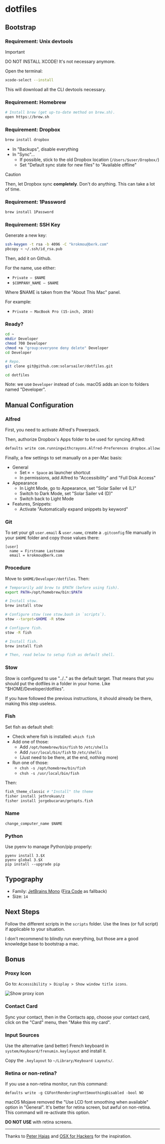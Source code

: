 # dotfiles

## Bootstrap

### Requirement: Unix devtools

> [!IMPORTANT]
> DO NOT INSTALL XCODE! It's not necessary anymore.

Open the terminal:

```bash
xcode-select --install
```

This will download all the CLI devtools necessary.

### Requirement: Homebrew

```bash
# Install brew (get up-to-date method on brew.sh).
open https://brew.sh
```

### Requirement: Dropbox

```bash
brew install dropbox
```

- In "Backups", disable everything
- In "Sync"…
  - If possible, stick to the old Dropbox location (`/Users/$user/Dropbox/`)
  - Set "Default sync state for new files" to "Available offline"

> [!CAUTION]
> Then, let Dropbox sync **completely**. Don't do anything. This can take a lot of time.

### Requirement: 1Password

```bash
brew install 1Password
```

### Requirement: SSH Key

Generate a new key:

```bash
ssh-keygen -t rsa -b 4096 -C "krokmou@berk.com"
pbcopy < ~/.ssh/id_rsa.pub
```

Then, add it on Github.

For the name, use either:

- `Private — $NAME`
- `$COMPANY_NAME — $NAME`

Where $NAME is taken from the "About This Mac" panel.

For example:

- `Private — MacBook Pro (15-inch, 2016)`

### Ready?

```bash
cd ~
mkdir Developer
chmod 700 Developer
chmod +a "group:everyone deny delete" Developer
cd Developer

# Repo.
git clone git@github.com:solarsailer/dotfiles.git

cd dotfiles
```

Note: we use `Developer` instead of `Code`. macOS adds an icon to folders named "Developer".

## Manual Configuration

### Alfred

First, you need to activate Alfred's Powerpack.

Then, authorize Dropbox's Apps folder to be used for syncing Alfred:

```bash
defaults write com.runningwithcrayons.Alfred-Preferences dropbox.allowappsfolder -bool TRUE
```

Finally, a few settings to set manually on a per-Mac basis:
- General
  - Set `⌘ + Space` as launcher shortcut
  - In permissions, add Alfred to "Accessibility" and "Full Disk Access"
- Appearance
  - In Light Mode, go to Appearance, set "Solar Sailer v4 (L)"
  - Switch to Dark Mode, set "Solar Sailer v4 (D)"
  - Switch back to Light Mode
- Features, Snippets:
  - Activate "Automatically expand snippets by keyword"

### Git

To set your git `user.email` & `user.name`, create a `.gitconfig` file manually in your `$HOME` folder and copy those values there:

```
[user]
  name = Firstname Lastname
  email = krokmou@berk.com
```

### Procedure

Move to `$HOME/Developer/dotfiles`. Then:

```bash
# Temporarily add brew to $PATH (before using fish).
export PATH=/opt/homebrew/bin:$PATH

# Install stow.
brew install stow

# Configure stow (see stow.bash in `scripts`).
stow --target=$HOME -R stow

# Configure fish.
stow -R fish

# Install fish.
brew install fish

# Then, read below to setup fish as default shell.
```

### Stow

Stow is configured to use "../.." as the default target. That means that you should put the dotfiles in a folder in your home. Like "$HOME/Developer/dotfiles".

If you have followed the previous instructions, it should already be there, making this step useless.

### Fish

Set fish as default shell:

* Check where fish is installed: `which fish`
* Add one of those:
  * Add `/opt/homebrew/bin/fish` to `/etc/shells`
  * Add `/usr/local/bin/fish` to `/etc/shells`
  * (Just need to be there, at the end, nothing more)
* Run one of those:
  * `chsh -s /opt/homebrew/bin/fish`
  * `chsh -s /usr/local/bin/fish`

Then:

```bash
fish_theme_classic # "Install" the theme
fisher install jethrokuan/z
fisher install jorgebucaran/getopts.fish
```

### Name

```
change_computer_name $NAME
```

### Python

Use pyenv to manage Python/pip properly:

```
pyenv install 3.$X
pyenv global 3.$X
pip install --upgrade pip
```

## Typography

- Family: [JetBrains Mono](https://www.jetbrains.com/lp/mono/) ([Fira Code](https://github.com/tonsky/FiraCode) as fallback)
- Size: `14`

## Next Steps

Follow the different scripts in the `scripts` folder. Use the lines (or full script) if applicable to your situation.

I don't recommend to blindly run everything, but those are a good knowledge base to bootstrap a mac.

## Bonus

### Proxy Icon

Go to: `Accessibility > Display > Show window title icons`.

![Show proxy icon](./images/proxy-icon.png)

### Contact Card

Sync your contact, then in the Contacts app, choose your contact card, click on the "Card" menu, then "Make this my card".

### Input Sources

Use the alternative (and better) French keyboard in `system/Keyboard/frenumin.keylayout` and install it.

Copy the `.keylayout` to `~/Library/Keyboard Layouts/`.

### Retina or non-retina?

If you use a non-retina monitor, run this command:

```
defaults write -g CGFontRenderingFontSmoothingDisabled -bool NO
```

macOS Mojave removed the "Use LCD font smoothing when available" option in "General". It's better for retina screen, but awful on non-retina. This command will re-activate this option.

**DO NOT USE** with retina screens.

---

Thanks to [Peter Hajas](https://github.com/peterhajas/dotfiles) and [OSX for Hackers](https://gist.github.com/brandonb927/3195465#file-osx-for-hackers-sh-L619) for the inspiration.
